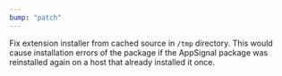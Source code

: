 ```yaml
---
bump: "patch"
---
```


Fix extension installer from cached source in `/tmp` directory. This would cause installation errors of the package if the AppSignal package was reinstalled again on a host that already installed it once.
